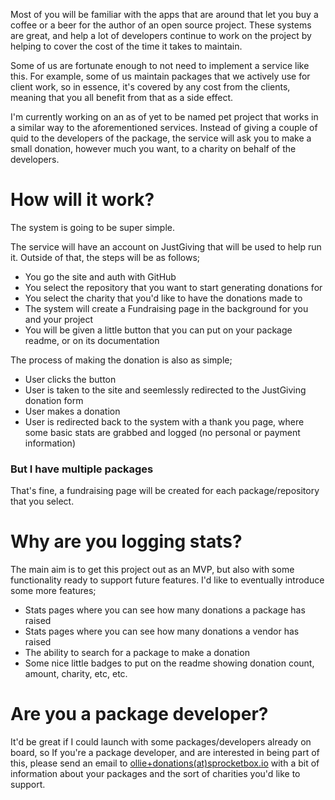 Most of you will be familiar with the apps that are around that let you buy a coffee or a beer for the author of an open source project. These systems are great, and help a lot of developers continue to work on the project by helping to cover the cost of the time it takes to maintain.

Some of us are fortunate enough to not need to implement a service like this. For example, some of us maintain packages that we actively use for client work, so in essence, it's covered by any cost from the clients, meaning that you all benefit from that as a side effect.

I'm currently working on an as of yet to be named pet project that works in a similar way to the aforementioned services. Instead of giving a couple of quid to the developers of the package, the service will ask you to make a small donation, however much you want, to a charity on behalf of the developers.

# How will it work?
The system is going to be super simple.

The service will have an account on JustGiving that will be used to help run it. Outside of that, the steps will be as follows;

- You go the site and auth with GitHub
- You select the repository that you want to start generating donations for
- You select the charity that you'd like to have the donations made to
- The system will create a Fundraising page in the background for you and your project
- You will be given a little button that you can put on your package readme, or on its documentation

The process of making the donation is also as simple;

- User clicks the button
- User is taken to the site and seemlessly redirected to the JustGiving donation form
- User makes a donation
- User is redirected back to the system with a thank you page, where some basic stats are grabbed and logged (no personal or payment information)

### But I have multiple packages
That's fine, a fundraising page will be created for each package/repository that you select.

# Why are you logging stats?
The main aim is to get this project out as an MVP, but also with some functionality ready to support future features. I'd like to eventually introduce some more features;

- Stats pages where you can see how many donations a package has raised
- Stats pages where you can see how many donations a vendor has raised
- The ability to search for a package to make a donation
- Some nice little badges to put on the readme showing donation count, amount, charity, etc, etc.

# Are you a package developer?
It'd be great if I could launch with some packages/developers already on board, so If you're a package developer, and are interested in being part of this, please send an email to [ollie+donations(at)sprocketbox.io](mailto:ollie+donations@sprocketbox.io) with a bit of information about your packages and the sort of charities you'd like to support.
